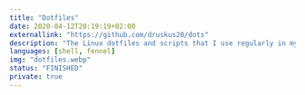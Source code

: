```yaml
---
title: "Dotfiles"
date: 2020-04-12T20:19:19+02:00
externallink: "https://github.com/druskus20/dots" 
description: "The Linux dotfiles and scripts that I use regularly in my setup. Including zsh, vim, eww..."
languages: [shell, fennel]
img: "dotfiles.webp"
status: "FINISHED"
private: true
---
```

